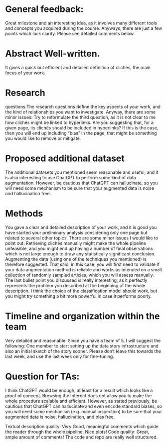 # General feedback:
Great milestone and an interesting idea, as it involves many different tools and concepts you acquired during the course.
Anyways, there are just a few points which lack clarity.
Please see detailed comments below.

# Abstract Well-written.
It gives a quick but efficient and detailed definition of clichés, the main focus of your work.

# Research

questions The research questions define the key aspects of your work, and the kind of relationships you want to investigate.
Anyway, there are some minor issues: Try to reformulate the third question, as it is not clear to me how clichés might be linked to hyperlinks.
Are you suggesting that, for a given page, its clichés should be included in hyperlinks? If this is the case, then you will end up including “bias” in the page, that might be something you would like to remove or mitigate.
# Proposed additional dataset 
The additional datasets you mentioned seem reasonable and useful, and it is also interesting to use ChatGPT to perform some kind of data augmentation.
However, be cautious that ChatGPT can hallucinate, so you will need some mechanism to be sure that your augmented data is noise and hallucination free.
# Methods
You gave a clear and detailed description of your work, and it is good you have started your preliminary analysis considering only one page but related to several other topics.
There are some minor issues I would like to point out: Retrieving clichés manually might make the whole pipeline unfeasible, and you might end up having a number of final observations which is not large enough to draw any statistically significant conclusion.
Augmenting the data (using one of the techniques you mentioned) is therefore suggested.
That said, in this case, you will first need to validate if your data augmentation method is reliable and works as intended on a small collection of randomly sampled articles, which you will assess manually.
The last bullet point you discussed is really interesting, as it perfectly represents the problem you described at the beginning of the whole description.
I think the choice of the classification model should work, but you might try something a bit more powerful in case it performs poorly.

# Timeline and organization within the team
Very detailed and reasonable.
Since you have a team of 5, I will suggest the following: One member to start setting up the data story infrastructure and also an initial sketch of the story sooner.
Please don’t leave this towards the last week, and use the last week only for fine-tuning.

# Question for TAs: 
I think ChatGPT would be enough, at least for a result which looks like a proof of concept.
Browsing the Internet does not allow you to make the whole procedure scalable and efficient.
However, as stated previously, be cautious that ChatGPT can hallucinate and even encode standard biases, so you will need some mechanism (e.g. manual inspection) to be sure that your augmented data is noise, hallucination, and bias free.

Textual description quality: Very Good, meaningful comments which guide the reader through the whole pipeline.
Nice plots! Code quality: Great, ample amount of comments! The code and repo are really well structured.